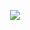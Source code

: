 <p align="center">
  <a href="https://skillicons.dev">
    <img src="https://skillicons.dev/icons?i=postgres,go,cpp" />
  </a>
</p>
